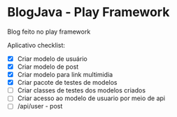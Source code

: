 # BlogJava - Play Framework

Blog feito no play framework

Aplicativo checklist:

- [x] Criar modelo de usuário
- [x] Criar modelo de post
- [x] Criar modelo para link multimidia
- [x] Criar pacote de testes de modelos
- [ ] Criar classes de testes dos modelos criados
- [ ] Criar acesso ao modelo de usuario por meio de api
- [ ] /api/user - post